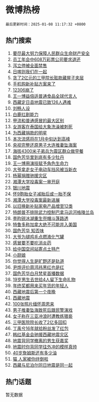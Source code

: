 # 微博热榜

`最后更新时间：2025-01-08 11:17:32 +0800`

## 热门搜索

1. [要尽最大努力保障人民群众生命财产安全](https://m.weibo.cn/search?containerid=100103type%3D1%26t%3D10%26q%3D%23%E8%A6%81%E5%B0%BD%E6%9C%80%E5%A4%A7%E5%8A%AA%E5%8A%9B%E4%BF%9D%E9%9A%9C%E4%BA%BA%E6%B0%91%E7%BE%A4%E4%BC%97%E7%94%9F%E5%91%BD%E8%B4%A2%E4%BA%A7%E5%AE%89%E5%85%A8%23&stream_entry_id=51&isnewpage=1&extparam=seat%3D1%26cate%3D10103%26c_type%3D51%26filter_type%3Drealtimehot%26stream_entry_id%3D51%26q%3D%2523%25E8%25A6%2581%25E5%25B0%25BD%25E6%259C%2580%25E5%25A4%25A7%25E5%258A%25AA%25E5%258A%259B%25E4%25BF%259D%25E9%259A%259C%25E4%25BA%25BA%25E6%25B0%2591%25E7%25BE%25A4%25E4%25BC%2597%25E7%2594%259F%25E5%2591%25BD%25E8%25B4%25A2%25E4%25BA%25A7%25E5%25AE%2589%25E5%2585%25A8%2523%26dgr%3D0%26pos%3D0%26display_time%3D1736306251%26pre_seqid%3D173630625115901070736)
1. [员工年会中608万彩票公司要求退还](https://m.weibo.cn/search?containerid=100103type%3D1%26t%3D10%26q%3D%23%E5%91%98%E5%B7%A5%E5%B9%B4%E4%BC%9A%E4%B8%AD608%E4%B8%87%E5%BD%A9%E7%A5%A8%E5%85%AC%E5%8F%B8%E8%A6%81%E6%B1%82%E9%80%80%E8%BF%98%23&stream_entry_id=31&isnewpage=1&extparam=seat%3D1%26flag%3D1%26filter_type%3Drealtimehot%26c_type%3D31%26dgr%3D0%26band_rank%3D1%26lcate%3D5001%26q%3D%2523%25E5%2591%2598%25E5%25B7%25A5%25E5%25B9%25B4%25E4%25BC%259A%25E4%25B8%25AD608%25E4%25B8%2587%25E5%25BD%25A9%25E7%25A5%25A8%25E5%2585%25AC%25E5%258F%25B8%25E8%25A6%2581%25E6%25B1%2582%25E9%2580%2580%25E8%25BF%2598%2523%26stream_entry_id%3D31%26realpos%3D1%26cate%3D5001%26pos%3D0%26display_time%3D1736306251%26pre_seqid%3D173630625115901070736)
1. [泻立停被全面禁售](https://m.weibo.cn/search?containerid=100103type%3D1%26t%3D10%26q%3D%23%E6%B3%BB%E7%AB%8B%E5%81%9C%E8%A2%AB%E5%85%A8%E9%9D%A2%E7%A6%81%E5%94%AE%23&stream_entry_id=31&isnewpage=1&extparam=seat%3D1%26flag%3D1%26filter_type%3Drealtimehot%26c_type%3D31%26dgr%3D0%26band_rank%3D2%26lcate%3D5001%26q%3D%2523%25E6%25B3%25BB%25E7%25AB%258B%25E5%2581%259C%25E8%25A2%25AB%25E5%2585%25A8%25E9%259D%25A2%25E7%25A6%2581%25E5%2594%25AE%2523%26stream_entry_id%3D31%26realpos%3D2%26cate%3D5001%26pos%3D1%26display_time%3D1736306251%26pre_seqid%3D173630625115901070736)
1. [日喀则我们在一起](https://m.weibo.cn/search?containerid=100103type%3D1%26t%3D10%26q%3D%23%E6%97%A5%E5%96%80%E5%88%99%E6%88%91%E4%BB%AC%E5%9C%A8%E4%B8%80%E8%B5%B7%23&stream_entry_id=31&isnewpage=1&extparam=seat%3D1%26flag%3D1%26filter_type%3Drealtimehot%26c_type%3D31%26dgr%3D0%26band_rank%3D3%26lcate%3D5001%26q%3D%2523%25E6%2597%25A5%25E5%2596%2580%25E5%2588%2599%25E6%2588%2591%25E4%25BB%25AC%25E5%259C%25A8%25E4%25B8%2580%25E8%25B5%25B7%2523%26stream_entry_id%3D31%26realpos%3D3%26cate%3D5001%26pos%3D2%26display_time%3D1736306251%26pre_seqid%3D173630625115901070736)
1. [贪了2亿元的三甲院长赃款藏屋子夹层](https://m.weibo.cn/search?containerid=100103type%3D1%26t%3D10%26q%3D%23%E8%B4%AA%E4%BA%862%E4%BA%BF%E5%85%83%E7%9A%84%E4%B8%89%E7%94%B2%E9%99%A2%E9%95%BF%E8%B5%83%E6%AC%BE%E8%97%8F%E5%B1%8B%E5%AD%90%E5%A4%B9%E5%B1%82%23&stream_entry_id=31&isnewpage=1&extparam=seat%3D1%26flag%3D1%26filter_type%3Drealtimehot%26c_type%3D31%26dgr%3D0%26band_rank%3D4%26lcate%3D5001%26q%3D%2523%25E8%25B4%25AA%25E4%25BA%25862%25E4%25BA%25BF%25E5%2585%2583%25E7%259A%2584%25E4%25B8%2589%25E7%2594%25B2%25E9%2599%25A2%25E9%2595%25BF%25E8%25B5%2583%25E6%25AC%25BE%25E8%2597%258F%25E5%25B1%258B%25E5%25AD%2590%25E5%25A4%25B9%25E5%25B1%2582%2523%26stream_entry_id%3D31%26realpos%3D4%26cate%3D5001%26pos%3D3%26display_time%3D1736306251%26pre_seqid%3D173630625115901070736)
1. [手机购新补贴方案来了](https://m.weibo.cn/search?containerid=100103type%3D1%26t%3D10%26q%3D%23%E6%89%8B%E6%9C%BA%E8%B4%AD%E6%96%B0%E8%A1%A5%E8%B4%B4%E6%96%B9%E6%A1%88%E6%9D%A5%E4%BA%86%23&stream_entry_id=31&isnewpage=1&extparam=seat%3D1%26flag%3D1%26filter_type%3Drealtimehot%26c_type%3D31%26dgr%3D0%26band_rank%3D5%26lcate%3D5001%26q%3D%2523%25E6%2589%258B%25E6%259C%25BA%25E8%25B4%25AD%25E6%2596%25B0%25E8%25A1%25A5%25E8%25B4%25B4%25E6%2596%25B9%25E6%25A1%2588%25E6%259D%25A5%25E4%25BA%2586%2523%26stream_entry_id%3D31%26realpos%3D5%26cate%3D5001%26pos%3D4%26display_time%3D1736306251%26pre_seqid%3D173630625115901070736)
1. [12306崩了](https://m.weibo.cn/search?containerid=100103type%3D1%26t%3D10%26q%3D12306%E5%B4%A9%E4%BA%86&stream_entry_id=31&isnewpage=1&extparam=seat%3D1%26flag%3D1%26filter_type%3Drealtimehot%26c_type%3D31%26dgr%3D0%26band_rank%3D6%26lcate%3D5001%26q%3D12306%25E5%25B4%25A9%25E4%25BA%2586%26stream_entry_id%3D31%26realpos%3D6%26cate%3D5001%26pos%3D5%26display_time%3D1736306251%26pre_seqid%3D173630625115901070736)
1. [王一博益倍适普通食品全球代言人](https://m.weibo.cn/search?containerid=100103type%3D1%26t%3D10%26q%3D%23%E7%8E%8B%E4%B8%80%E5%8D%9A%E7%9B%8A%E5%80%8D%E9%80%82%E6%99%AE%E9%80%9A%E9%A3%9F%E5%93%81%E5%85%A8%E7%90%83%E4%BB%A3%E8%A8%80%E4%BA%BA%23&stream_entry_id=31&isnewpage=1&extparam=seat%3D1%26lcate%3D5001%26filter_type%3Drealtimehot%26c_type%3D31%26dgr%3D0%26band_rank%3D7%26topic_ad%3D1%26adid%3D271772%26q%3D%2523%25E7%258E%258B%25E4%25B8%2580%25E5%258D%259A%25E7%259B%258A%25E5%2580%258D%25E9%2580%2582%25E6%2599%25AE%25E9%2580%259A%25E9%25A3%259F%25E5%2593%2581%25E5%2585%25A8%25E7%2590%2583%25E4%25BB%25A3%25E8%25A8%2580%25E4%25BA%25BA%2523%26is_ad_pos%3D1%26stream_entry_id%3D31%26cate%3D5001%26pos%3D6%26display_time%3D1736306251%26pre_seqid%3D173630625115901070736)
1. [西藏定日县地震已致126人遇难](https://m.weibo.cn/search?containerid=100103type%3D1%26t%3D10%26q%3D%23%E8%A5%BF%E8%97%8F%E5%AE%9A%E6%97%A5%E5%8E%BF%E5%9C%B0%E9%9C%87%E5%B7%B2%E8%87%B4126%E4%BA%BA%E9%81%87%E9%9A%BE%23&stream_entry_id=31&isnewpage=1&extparam=seat%3D1%26flag%3D16%26filter_type%3Drealtimehot%26c_type%3D31%26dgr%3D0%26band_rank%3D7%26lcate%3D5001%26q%3D%2523%25E8%25A5%25BF%25E8%2597%258F%25E5%25AE%259A%25E6%2597%25A5%25E5%258E%25BF%25E5%259C%25B0%25E9%259C%2587%25E5%25B7%25B2%25E8%2587%25B4126%25E4%25BA%25BA%25E9%2581%2587%25E9%259A%25BE%2523%26stream_entry_id%3D31%26realpos%3D7%26cate%3D5001%26pos%3D7%26display_time%3D1736306251%26pre_seqid%3D173630625115901070736)
1. [刘畅人设](https://m.weibo.cn/search?containerid=100103type%3D1%26t%3D10%26q%3D%23%E5%88%98%E7%95%85%E4%BA%BA%E8%AE%BE%23&stream_entry_id=31&isnewpage=1&extparam=seat%3D1%26flag%3D1%26filter_type%3Drealtimehot%26c_type%3D31%26dgr%3D0%26band_rank%3D8%26lcate%3D5001%26q%3D%2523%25E5%2588%2598%25E7%2595%2585%25E4%25BA%25BA%25E8%25AE%25BE%2523%26stream_entry_id%3D31%26realpos%3D8%26cate%3D5001%26pos%3D8%26display_time%3D1736306251%26pre_seqid%3D173630625115901070736)
1. [白鹿扛剧能力](https://m.weibo.cn/search?containerid=100103type%3D1%26t%3D10%26q%3D%23%E7%99%BD%E9%B9%BF%E6%89%9B%E5%89%A7%E8%83%BD%E5%8A%9B%23&stream_entry_id=31&isnewpage=1&extparam=seat%3D1%26flag%3D0%26filter_type%3Drealtimehot%26c_type%3D31%26dgr%3D0%26band_rank%3D9%26lcate%3D5001%26q%3D%2523%25E7%2599%25BD%25E9%25B9%25BF%25E6%2589%259B%25E5%2589%25A7%25E8%2583%25BD%25E5%258A%259B%2523%26stream_entry_id%3D31%26realpos%3D9%26cate%3D5001%26pos%3D9%26display_time%3D1736306251%26pre_seqid%3D173630625115901070736)
1. [甲流和普通感冒的最大区别](https://m.weibo.cn/search?containerid=100103type%3D1%26t%3D10%26q%3D%23%E7%94%B2%E6%B5%81%E5%92%8C%E6%99%AE%E9%80%9A%E6%84%9F%E5%86%92%E7%9A%84%E6%9C%80%E5%A4%A7%E5%8C%BA%E5%88%AB%23&stream_entry_id=31&isnewpage=1&extparam=seat%3D1%26flag%3D1%26filter_type%3Drealtimehot%26c_type%3D31%26dgr%3D0%26band_rank%3D10%26lcate%3D5001%26q%3D%2523%25E7%2594%25B2%25E6%25B5%2581%25E5%2592%258C%25E6%2599%25AE%25E9%2580%259A%25E6%2584%259F%25E5%2586%2592%25E7%259A%2584%25E6%259C%2580%25E5%25A4%25A7%25E5%258C%25BA%25E5%2588%25AB%2523%26stream_entry_id%3D31%26realpos%3D10%26cate%3D5001%26pos%3D10%26display_time%3D1736306251%26pre_seqid%3D173630625115901070736)
1. [女游客在泰国给大象洗澡被刺死](https://m.weibo.cn/search?containerid=100103type%3D1%26t%3D10%26q%3D%23%E5%A5%B3%E6%B8%B8%E5%AE%A2%E5%9C%A8%E6%B3%B0%E5%9B%BD%E7%BB%99%E5%A4%A7%E8%B1%A1%E6%B4%97%E6%BE%A1%E8%A2%AB%E5%88%BA%E6%AD%BB%23&stream_entry_id=31&isnewpage=1&extparam=seat%3D1%26flag%3D2%26filter_type%3Drealtimehot%26c_type%3D31%26dgr%3D0%26band_rank%3D11%26lcate%3D5001%26q%3D%2523%25E5%25A5%25B3%25E6%25B8%25B8%25E5%25AE%25A2%25E5%259C%25A8%25E6%25B3%25B0%25E5%259B%25BD%25E7%25BB%2599%25E5%25A4%25A7%25E8%25B1%25A1%25E6%25B4%2597%25E6%25BE%25A1%25E8%25A2%25AB%25E5%2588%25BA%25E6%25AD%25BB%2523%26stream_entry_id%3D31%26realpos%3D11%26cate%3D5001%26pos%3D11%26display_time%3D1736306251%26pre_seqid%3D173630625115901070736)
1. [为西藏捐款的明星](https://m.weibo.cn/search?containerid=100103type%3D1%26t%3D10%26q%3D%23%E4%B8%BA%E8%A5%BF%E8%97%8F%E6%8D%90%E6%AC%BE%E7%9A%84%E6%98%8E%E6%98%9F%23&stream_entry_id=31&isnewpage=1&extparam=seat%3D1%26flag%3D1%26filter_type%3Drealtimehot%26c_type%3D31%26dgr%3D0%26band_rank%3D12%26lcate%3D5001%26q%3D%2523%25E4%25B8%25BA%25E8%25A5%25BF%25E8%2597%258F%25E6%258D%2590%25E6%25AC%25BE%25E7%259A%2584%25E6%2598%258E%25E6%2598%259F%2523%26stream_entry_id%3D31%26realpos%3D12%26cate%3D5001%26pos%3D12%26display_time%3D1736306251%26pre_seqid%3D173630625115901070736)
1. [本次流感将在1月中旬达到高峰](https://m.weibo.cn/search?containerid=100103type%3D1%26t%3D10%26q%3D%23%E6%9C%AC%E6%AC%A1%E6%B5%81%E6%84%9F%E5%B0%86%E5%9C%A81%E6%9C%88%E4%B8%AD%E6%97%AC%E8%BE%BE%E5%88%B0%E9%AB%98%E5%B3%B0%23&stream_entry_id=31&isnewpage=1&extparam=seat%3D1%26flag%3D1%26filter_type%3Drealtimehot%26c_type%3D31%26dgr%3D0%26band_rank%3D13%26lcate%3D5001%26q%3D%2523%25E6%259C%25AC%25E6%25AC%25A1%25E6%25B5%2581%25E6%2584%259F%25E5%25B0%2586%25E5%259C%25A81%25E6%259C%2588%25E4%25B8%25AD%25E6%2597%25AC%25E8%25BE%25BE%25E5%2588%25B0%25E9%25AB%2598%25E5%25B3%25B0%2523%26stream_entry_id%3D31%26realpos%3D13%26cate%3D5001%26pos%3D13%26display_time%3D1736306251%26pre_seqid%3D173630625115901070736)
1. [央视完整还原男子大连推妻坠海案](https://m.weibo.cn/search?containerid=100103type%3D1%26t%3D10%26q%3D%23%E5%A4%AE%E8%A7%86%E5%AE%8C%E6%95%B4%E8%BF%98%E5%8E%9F%E7%94%B7%E5%AD%90%E5%A4%A7%E8%BF%9E%E6%8E%A8%E5%A6%BB%E5%9D%A0%E6%B5%B7%E6%A1%88%23&stream_entry_id=31&isnewpage=1&extparam=seat%3D1%26flag%3D2%26filter_type%3Drealtimehot%26c_type%3D31%26dgr%3D0%26band_rank%3D14%26lcate%3D5001%26q%3D%2523%25E5%25A4%25AE%25E8%25A7%2586%25E5%25AE%258C%25E6%2595%25B4%25E8%25BF%2598%25E5%258E%259F%25E7%2594%25B7%25E5%25AD%2590%25E5%25A4%25A7%25E8%25BF%259E%25E6%258E%25A8%25E5%25A6%25BB%25E5%259D%25A0%25E6%25B5%25B7%25E6%25A1%2588%2523%26stream_entry_id%3D31%26realpos%3D14%26cate%3D5001%26pos%3D14%26display_time%3D1736306251%26pre_seqid%3D173630625115901070736)
1. [海拔4300米子弟兵为震区群众做早餐](https://m.weibo.cn/search?containerid=100103type%3D1%26t%3D10%26q%3D%23%E6%B5%B7%E6%8B%944300%E7%B1%B3%E5%AD%90%E5%BC%9F%E5%85%B5%E4%B8%BA%E9%9C%87%E5%8C%BA%E7%BE%A4%E4%BC%97%E5%81%9A%E6%97%A9%E9%A4%90%23&stream_entry_id=31&isnewpage=1&extparam=seat%3D1%26flag%3D1%26filter_type%3Drealtimehot%26c_type%3D31%26dgr%3D0%26band_rank%3D15%26lcate%3D5001%26q%3D%2523%25E6%25B5%25B7%25E6%258B%25944300%25E7%25B1%25B3%25E5%25AD%2590%25E5%25BC%259F%25E5%2585%25B5%25E4%25B8%25BA%25E9%259C%2587%25E5%258C%25BA%25E7%25BE%25A4%25E4%25BC%2597%25E5%2581%259A%25E6%2597%25A9%25E9%25A4%2590%2523%26stream_entry_id%3D31%26realpos%3D15%26cate%3D5001%26pos%3D15%26display_time%3D1736306251%26pre_seqid%3D173630625115901070736)
1. [国色芳华里到底有多少牡丹](https://m.weibo.cn/search?containerid=100103type%3D1%26t%3D10%26q%3D%23%E5%9B%BD%E8%89%B2%E8%8A%B3%E5%8D%8E%E9%87%8C%E5%88%B0%E5%BA%95%E6%9C%89%E5%A4%9A%E5%B0%91%E7%89%A1%E4%B8%B9%23&stream_entry_id=31&isnewpage=1&extparam=seat%3D1%26flag%3D0%26filter_type%3Drealtimehot%26c_type%3D31%26dgr%3D0%26band_rank%3D16%26lcate%3D5001%26q%3D%2523%25E5%259B%25BD%25E8%2589%25B2%25E8%258A%25B3%25E5%258D%258E%25E9%2587%258C%25E5%2588%25B0%25E5%25BA%2595%25E6%259C%2589%25E5%25A4%259A%25E5%25B0%2591%25E7%2589%25A1%25E4%25B8%25B9%2523%26stream_entry_id%3D31%26realpos%3D16%26cate%3D5001%26pos%3D16%26display_time%3D1736306251%26pre_seqid%3D173630625115901070736)
1. [王一博用演技赋予角色生命力](https://m.weibo.cn/search?containerid=100103type%3D1%26t%3D10%26q%3D%23%E7%8E%8B%E4%B8%80%E5%8D%9A%E7%94%A8%E6%BC%94%E6%8A%80%E8%B5%8B%E4%BA%88%E8%A7%92%E8%89%B2%E7%94%9F%E5%91%BD%E5%8A%9B%23&stream_entry_id=31&isnewpage=1&extparam=seat%3D1%26flag%3D1%26filter_type%3Drealtimehot%26c_type%3D31%26dgr%3D0%26band_rank%3D17%26lcate%3D5001%26q%3D%2523%25E7%258E%258B%25E4%25B8%2580%25E5%258D%259A%25E7%2594%25A8%25E6%25BC%2594%25E6%258A%2580%25E8%25B5%258B%25E4%25BA%2588%25E8%25A7%2592%25E8%2589%25B2%25E7%2594%259F%25E5%2591%25BD%25E5%258A%259B%2523%26stream_entry_id%3D31%26realpos%3D17%26cate%3D5001%26pos%3D17%26display_time%3D1736306251%26pre_seqid%3D173630625115901070736)
1. [大爷拿走女子电动车挡风被当新衣](https://m.weibo.cn/search?containerid=100103type%3D1%26t%3D10%26q%3D%23%E5%A4%A7%E7%88%B7%E6%8B%BF%E8%B5%B0%E5%A5%B3%E5%AD%90%E7%94%B5%E5%8A%A8%E8%BD%A6%E6%8C%A1%E9%A3%8E%E8%A2%AB%E5%BD%93%E6%96%B0%E8%A1%A3%23&stream_entry_id=31&isnewpage=1&extparam=seat%3D1%26flag%3D1%26filter_type%3Drealtimehot%26c_type%3D31%26dgr%3D0%26band_rank%3D18%26lcate%3D5001%26q%3D%2523%25E5%25A4%25A7%25E7%2588%25B7%25E6%258B%25BF%25E8%25B5%25B0%25E5%25A5%25B3%25E5%25AD%2590%25E7%2594%25B5%25E5%258A%25A8%25E8%25BD%25A6%25E6%258C%25A1%25E9%25A3%258E%25E8%25A2%25AB%25E5%25BD%2593%25E6%2596%25B0%25E8%25A1%25A3%2523%26stream_entry_id%3D31%26realpos%3D18%26cate%3D5001%26pos%3D18%26display_time%3D1736306251%26pre_seqid%3D173630625115901070736)
1. [杨幂捐赠驰援灾区](https://m.weibo.cn/search?containerid=100103type%3D1%26t%3D10%26q%3D%23%E6%9D%A8%E5%B9%82%E6%8D%90%E8%B5%A0%E9%A9%B0%E6%8F%B4%E7%81%BE%E5%8C%BA%23&stream_entry_id=31&isnewpage=1&extparam=seat%3D1%26flag%3D1%26filter_type%3Drealtimehot%26c_type%3D31%26dgr%3D0%26band_rank%3D19%26lcate%3D5001%26q%3D%2523%25E6%259D%25A8%25E5%25B9%2582%25E6%258D%2590%25E8%25B5%25A0%25E9%25A9%25B0%25E6%258F%25B4%25E7%2581%25BE%25E5%258C%25BA%2523%26stream_entry_id%3D31%26realpos%3D19%26cate%3D5001%26pos%3D19%26display_time%3D1736306251%26pre_seqid%3D173630625115901070736)
1. [湘潭大学投毒案一审开庭](https://m.weibo.cn/search?containerid=100103type%3D1%26t%3D10%26q%3D%23%E6%B9%98%E6%BD%AD%E5%A4%A7%E5%AD%A6%E6%8A%95%E6%AF%92%E6%A1%88%E4%B8%80%E5%AE%A1%E5%BC%80%E5%BA%AD%23&stream_entry_id=31&isnewpage=1&extparam=seat%3D1%26flag%3D1%26filter_type%3Drealtimehot%26c_type%3D31%26dgr%3D0%26band_rank%3D20%26lcate%3D5001%26q%3D%2523%25E6%25B9%2598%25E6%25BD%25AD%25E5%25A4%25A7%25E5%25AD%25A6%25E6%258A%2595%25E6%25AF%2592%25E6%25A1%2588%25E4%25B8%2580%25E5%25AE%25A1%25E5%25BC%2580%25E5%25BA%25AD%2523%26stream_entry_id%3D31%26realpos%3D20%26cate%3D5001%26pos%3D20%26display_time%3D1736306251%26pre_seqid%3D173630625115901070736)
1. [银川地震](https://m.weibo.cn/search?containerid=100103type%3D1%26t%3D10%26q%3D%E9%93%B6%E5%B7%9D%E5%9C%B0%E9%9C%87&stream_entry_id=31&isnewpage=1&extparam=seat%3D1%26flag%3D1%26filter_type%3Drealtimehot%26c_type%3D31%26dgr%3D0%26band_rank%3D21%26lcate%3D5001%26q%3D%25E9%2593%25B6%25E5%25B7%259D%25E5%259C%25B0%25E9%259C%2587%26stream_entry_id%3D31%26realpos%3D21%26cate%3D5001%26pos%3D21%26display_time%3D1736306251%26pre_seqid%3D173630625115901070736)
1. [怀9胞胎女子减胎后或一胎不保](https://m.weibo.cn/search?containerid=100103type%3D1%26t%3D10%26q%3D%23%E6%80%809%E8%83%9E%E8%83%8E%E5%A5%B3%E5%AD%90%E5%87%8F%E8%83%8E%E5%90%8E%E6%88%96%E4%B8%80%E8%83%8E%E4%B8%8D%E4%BF%9D%23&stream_entry_id=31&isnewpage=1&extparam=seat%3D1%26flag%3D0%26filter_type%3Drealtimehot%26c_type%3D31%26dgr%3D0%26band_rank%3D22%26lcate%3D5001%26q%3D%2523%25E6%2580%25809%25E8%2583%259E%25E8%2583%258E%25E5%25A5%25B3%25E5%25AD%2590%25E5%2587%258F%25E8%2583%258E%25E5%2590%258E%25E6%2588%2596%25E4%25B8%2580%25E8%2583%258E%25E4%25B8%258D%25E4%25BF%259D%2523%26stream_entry_id%3D31%26realpos%3D22%26cate%3D5001%26pos%3D22%26display_time%3D1736306251%26pre_seqid%3D173630625115901070736)
1. [湘潭大学投毒案最新进展](https://m.weibo.cn/search?containerid=100103type%3D1%26t%3D10%26q%3D%23%E6%B9%98%E6%BD%AD%E5%A4%A7%E5%AD%A6%E6%8A%95%E6%AF%92%E6%A1%88%E6%9C%80%E6%96%B0%E8%BF%9B%E5%B1%95%23&stream_entry_id=31&isnewpage=1&extparam=seat%3D1%26flag%3D1%26filter_type%3Drealtimehot%26c_type%3D31%26dgr%3D0%26band_rank%3D23%26lcate%3D5001%26q%3D%2523%25E6%25B9%2598%25E6%25BD%25AD%25E5%25A4%25A7%25E5%25AD%25A6%25E6%258A%2595%25E6%25AF%2592%25E6%25A1%2588%25E6%259C%2580%25E6%2596%25B0%25E8%25BF%259B%25E5%25B1%2595%2523%26stream_entry_id%3D31%26realpos%3D23%26cate%3D5001%26pos%3D23%26display_time%3D1736306251%26pre_seqid%3D173630625115901070736)
1. [以旧换新补贴家电产品增至12类](https://m.weibo.cn/search?containerid=100103type%3D1%26t%3D10%26q%3D%23%E4%BB%A5%E6%97%A7%E6%8D%A2%E6%96%B0%E8%A1%A5%E8%B4%B4%E5%AE%B6%E7%94%B5%E4%BA%A7%E5%93%81%E5%A2%9E%E8%87%B312%E7%B1%BB%23&stream_entry_id=31&isnewpage=1&extparam=seat%3D1%26flag%3D1%26filter_type%3Drealtimehot%26c_type%3D31%26dgr%3D0%26band_rank%3D24%26lcate%3D5001%26q%3D%2523%25E4%25BB%25A5%25E6%2597%25A7%25E6%258D%25A2%25E6%2596%25B0%25E8%25A1%25A5%25E8%25B4%25B4%25E5%25AE%25B6%25E7%2594%25B5%25E4%25BA%25A7%25E5%2593%2581%25E5%25A2%259E%25E8%2587%25B312%25E7%25B1%25BB%2523%26stream_entry_id%3D31%26realpos%3D24%26cate%3D5001%26pos%3D24%26display_time%3D1736306251%26pre_seqid%3D173630625115901070736)
1. [特朗普不排除武力控制巴拿马运河格陵兰岛](https://m.weibo.cn/search?containerid=100103type%3D1%26t%3D10%26q%3D%23%E7%89%B9%E6%9C%97%E6%99%AE%E4%B8%8D%E6%8E%92%E9%99%A4%E6%AD%A6%E5%8A%9B%E6%8E%A7%E5%88%B6%E5%B7%B4%E6%8B%BF%E9%A9%AC%E8%BF%90%E6%B2%B3%E6%A0%BC%E9%99%B5%E5%85%B0%E5%B2%9B%23&stream_entry_id=31&isnewpage=1&extparam=seat%3D1%26flag%3D1%26filter_type%3Drealtimehot%26c_type%3D31%26dgr%3D0%26band_rank%3D25%26lcate%3D5001%26q%3D%2523%25E7%2589%25B9%25E6%259C%2597%25E6%2599%25AE%25E4%25B8%258D%25E6%258E%2592%25E9%2599%25A4%25E6%25AD%25A6%25E5%258A%259B%25E6%258E%25A7%25E5%2588%25B6%25E5%25B7%25B4%25E6%258B%25BF%25E9%25A9%25AC%25E8%25BF%2590%25E6%25B2%25B3%25E6%25A0%25BC%25E9%2599%25B5%25E5%2585%25B0%25E5%25B2%259B%2523%26stream_entry_id%3D31%26realpos%3D25%26cate%3D5001%26pos%3D25%26display_time%3D1736306251%26pre_seqid%3D173630625115901070736)
1. [李昀锐冰湖重生兜帽斗篷路透](https://m.weibo.cn/search?containerid=100103type%3D1%26t%3D10%26q%3D%23%E6%9D%8E%E6%98%80%E9%94%90%E5%86%B0%E6%B9%96%E9%87%8D%E7%94%9F%E5%85%9C%E5%B8%BD%E6%96%97%E7%AF%B7%E8%B7%AF%E9%80%8F%23&stream_entry_id=31&isnewpage=1&extparam=seat%3D1%26flag%3D1%26filter_type%3Drealtimehot%26c_type%3D31%26dgr%3D0%26band_rank%3D26%26lcate%3D5001%26q%3D%2523%25E6%259D%258E%25E6%2598%2580%25E9%2594%2590%25E5%2586%25B0%25E6%25B9%2596%25E9%2587%258D%25E7%2594%259F%25E5%2585%259C%25E5%25B8%25BD%25E6%2596%2597%25E7%25AF%25B7%25E8%25B7%25AF%25E9%2580%258F%2523%26stream_entry_id%3D31%26realpos%3D26%26cate%3D5001%26pos%3D26%26display_time%3D1736306251%26pre_seqid%3D173630625115901070736)
1. [特鲁多称加拿大绝不可能并入美国](https://m.weibo.cn/search?containerid=100103type%3D1%26t%3D10%26q%3D%23%E7%89%B9%E9%B2%81%E5%A4%9A%E7%A7%B0%E5%8A%A0%E6%8B%BF%E5%A4%A7%E7%BB%9D%E4%B8%8D%E5%8F%AF%E8%83%BD%E5%B9%B6%E5%85%A5%E7%BE%8E%E5%9B%BD%23&stream_entry_id=31&isnewpage=1&extparam=seat%3D1%26flag%3D1%26filter_type%3Drealtimehot%26c_type%3D31%26dgr%3D0%26band_rank%3D27%26lcate%3D5001%26q%3D%2523%25E7%2589%25B9%25E9%25B2%2581%25E5%25A4%259A%25E7%25A7%25B0%25E5%258A%25A0%25E6%258B%25BF%25E5%25A4%25A7%25E7%25BB%259D%25E4%25B8%258D%25E5%258F%25AF%25E8%2583%25BD%25E5%25B9%25B6%25E5%2585%25A5%25E7%25BE%258E%25E5%259B%25BD%2523%26stream_entry_id%3D31%26realpos%3D27%26cate%3D5001%26pos%3D27%26display_time%3D1736306251%26pre_seqid%3D173630625115901070736)
1. [国色芳华 知否味](https://m.weibo.cn/search?containerid=100103type%3D1%26t%3D10%26q%3D%E5%9B%BD%E8%89%B2%E8%8A%B3%E5%8D%8E+%E7%9F%A5%E5%90%A6%E5%91%B3&stream_entry_id=31&isnewpage=1&extparam=seat%3D1%26flag%3D0%26filter_type%3Drealtimehot%26c_type%3D31%26dgr%3D0%26band_rank%3D28%26lcate%3D5001%26q%3D%25E5%259B%25BD%25E8%2589%25B2%25E8%258A%25B3%25E5%258D%258E%2520%25E7%259F%25A5%25E5%2590%25A6%25E5%2591%25B3%26stream_entry_id%3D31%26realpos%3D28%26cate%3D5001%26pos%3D28%26display_time%3D1736306251%26pre_seqid%3D173630625115901070736)
1. [大爷为褪鸡毛点燃液化气罐](https://m.weibo.cn/search?containerid=100103type%3D1%26t%3D10%26q%3D%23%E5%A4%A7%E7%88%B7%E4%B8%BA%E8%A4%AA%E9%B8%A1%E6%AF%9B%E7%82%B9%E7%87%83%E6%B6%B2%E5%8C%96%E6%B0%94%E7%BD%90%23&stream_entry_id=31&isnewpage=1&extparam=seat%3D1%26flag%3D1%26filter_type%3Drealtimehot%26c_type%3D31%26dgr%3D0%26band_rank%3D29%26lcate%3D5001%26q%3D%2523%25E5%25A4%25A7%25E7%2588%25B7%25E4%25B8%25BA%25E8%25A4%25AA%25E9%25B8%25A1%25E6%25AF%259B%25E7%2582%25B9%25E7%2587%2583%25E6%25B6%25B2%25E5%258C%2596%25E6%25B0%2594%25E7%25BD%2590%2523%26stream_entry_id%3D31%26realpos%3D29%26cate%3D5001%26pos%3D29%26display_time%3D1736306251%26pre_seqid%3D173630625115901070736)
1. [感冒要不要吃消炎药](https://m.weibo.cn/search?containerid=100103type%3D1%26t%3D10%26q%3D%23%E6%84%9F%E5%86%92%E8%A6%81%E4%B8%8D%E8%A6%81%E5%90%83%E6%B6%88%E7%82%8E%E8%8D%AF%23&stream_entry_id=31&isnewpage=1&extparam=seat%3D1%26flag%3D1%26filter_type%3Drealtimehot%26c_type%3D31%26dgr%3D0%26band_rank%3D30%26lcate%3D5001%26q%3D%2523%25E6%2584%259F%25E5%2586%2592%25E8%25A6%2581%25E4%25B8%258D%25E8%25A6%2581%25E5%2590%2583%25E6%25B6%2588%25E7%2582%258E%25E8%258D%25AF%2523%26stream_entry_id%3D31%26realpos%3D30%26cate%3D5001%26pos%3D30%26display_time%3D1736306251%26pre_seqid%3D173630625115901070736)
1. [给中国空间站寄点土特产](https://m.weibo.cn/search?containerid=100103type%3D1%26t%3D10%26q%3D%23%E7%BB%99%E4%B8%AD%E5%9B%BD%E7%A9%BA%E9%97%B4%E7%AB%99%E5%AF%84%E7%82%B9%E5%9C%9F%E7%89%B9%E4%BA%A7%23&stream_entry_id=31&isnewpage=1&extparam=seat%3D1%26flag%3D1%26filter_type%3Drealtimehot%26c_type%3D31%26dgr%3D0%26band_rank%3D31%26lcate%3D5001%26q%3D%2523%25E7%25BB%2599%25E4%25B8%25AD%25E5%259B%25BD%25E7%25A9%25BA%25E9%2597%25B4%25E7%25AB%2599%25E5%25AF%2584%25E7%2582%25B9%25E5%259C%259F%25E7%2589%25B9%25E4%25BA%25A7%2523%26stream_entry_id%3D31%26realpos%3D31%26cate%3D5001%26pos%3D31%26display_time%3D1736306251%26pre_seqid%3D173630625115901070736)
1. [小厨娘](https://m.weibo.cn/search?containerid=100103type%3D1%26t%3D10%26q%3D%E5%B0%8F%E5%8E%A8%E5%A8%98&stream_entry_id=31&isnewpage=1&extparam=seat%3D1%26flag%3D1%26filter_type%3Drealtimehot%26c_type%3D31%26dgr%3D0%26band_rank%3D32%26lcate%3D5001%26q%3D%25E5%25B0%258F%25E5%258E%25A8%25E5%25A8%2598%26stream_entry_id%3D31%26realpos%3D32%26cate%3D5001%26pos%3D32%26display_time%3D1736306251%26pre_seqid%3D173630625115901070736)
1. [你觉得人生是旷野还是轨道](https://m.weibo.cn/search?containerid=100103type%3D1%26t%3D10%26q%3D%E4%BD%A0%E8%A7%89%E5%BE%97%E4%BA%BA%E7%94%9F%E6%98%AF%E6%97%B7%E9%87%8E%E8%BF%98%E6%98%AF%E8%BD%A8%E9%81%93&stream_entry_id=31&isnewpage=1&extparam=seat%3D1%26flag%3D1%26filter_type%3Drealtimehot%26c_type%3D31%26dgr%3D0%26band_rank%3D33%26lcate%3D5001%26q%3D%25E4%25BD%25A0%25E8%25A7%2589%25E5%25BE%2597%25E4%25BA%25BA%25E7%2594%259F%25E6%2598%25AF%25E6%2597%25B7%25E9%2587%258E%25E8%25BF%2598%25E6%2598%25AF%25E8%25BD%25A8%25E9%2581%2593%26stream_entry_id%3D31%26realpos%3D33%26cate%3D5001%26pos%3D33%26display_time%3D1736306251%26pre_seqid%3D173630625115901070736)
1. [尹烨评价周鸿祎黑红也是红](https://m.weibo.cn/search?containerid=100103type%3D1%26t%3D10%26q%3D%23%E5%B0%B9%E7%83%A8%E8%AF%84%E4%BB%B7%E5%91%A8%E9%B8%BF%E7%A5%8E%E9%BB%91%E7%BA%A2%E4%B9%9F%E6%98%AF%E7%BA%A2%23&stream_entry_id=31&isnewpage=1&extparam=seat%3D1%26flag%3D1%26filter_type%3Drealtimehot%26c_type%3D31%26dgr%3D0%26band_rank%3D34%26lcate%3D5001%26q%3D%2523%25E5%25B0%25B9%25E7%2583%25A8%25E8%25AF%2584%25E4%25BB%25B7%25E5%2591%25A8%25E9%25B8%25BF%25E7%25A5%258E%25E9%25BB%2591%25E7%25BA%25A2%25E4%25B9%259F%25E6%2598%25AF%25E7%25BA%25A2%2523%26stream_entry_id%3D31%26realpos%3D34%26cate%3D5001%26pos%3D34%26display_time%3D1736306251%26pre_seqid%3D173630625115901070736)
1. [国色芳华白月梵星首播数据](https://m.weibo.cn/search?containerid=100103type%3D1%26t%3D10%26q%3D%23%E5%9B%BD%E8%89%B2%E8%8A%B3%E5%8D%8E%E7%99%BD%E6%9C%88%E6%A2%B5%E6%98%9F%E9%A6%96%E6%92%AD%E6%95%B0%E6%8D%AE%23&stream_entry_id=31&isnewpage=1&extparam=seat%3D1%26flag%3D1%26filter_type%3Drealtimehot%26c_type%3D31%26dgr%3D0%26band_rank%3D35%26lcate%3D5001%26q%3D%2523%25E5%259B%25BD%25E8%2589%25B2%25E8%258A%25B3%25E5%258D%258E%25E7%2599%25BD%25E6%259C%2588%25E6%25A2%25B5%25E6%2598%259F%25E9%25A6%2596%25E6%2592%25AD%25E6%2595%25B0%25E6%258D%25AE%2523%26stream_entry_id%3D31%26realpos%3D35%26cate%3D5001%26pos%3D35%26display_time%3D1736306251%26pre_seqid%3D173630625115901070736)
1. [19岁男生去世给4人留下生命礼物](https://m.weibo.cn/search?containerid=100103type%3D1%26t%3D10%26q%3D%2319%E5%B2%81%E7%94%B7%E7%94%9F%E5%8E%BB%E4%B8%96%E7%BB%994%E4%BA%BA%E7%95%99%E4%B8%8B%E7%94%9F%E5%91%BD%E7%A4%BC%E7%89%A9%23&stream_entry_id=31&isnewpage=1&extparam=seat%3D1%26flag%3D32768%26filter_type%3Drealtimehot%26c_type%3D31%26dgr%3D0%26band_rank%3D36%26lcate%3D5001%26q%3D%252319%25E5%25B2%2581%25E7%2594%25B7%25E7%2594%259F%25E5%258E%25BB%25E4%25B8%2596%25E7%25BB%25994%25E4%25BA%25BA%25E7%2595%2599%25E4%25B8%258B%25E7%2594%259F%25E5%2591%25BD%25E7%25A4%25BC%25E7%2589%25A9%2523%26stream_entry_id%3D31%26realpos%3D36%26cate%3D5001%26pos%3D36%26display_time%3D1736306251%26pre_seqid%3D173630625115901070736)
1. [年终奖都用来买年货的年轻人](https://m.weibo.cn/search?containerid=100103type%3D1%26t%3D10%26q%3D%23%E5%B9%B4%E7%BB%88%E5%A5%96%E9%83%BD%E7%94%A8%E6%9D%A5%E4%B9%B0%E5%B9%B4%E8%B4%A7%E7%9A%84%E5%B9%B4%E8%BD%BB%E4%BA%BA%23&stream_entry_id=31&isnewpage=1&extparam=seat%3D1%26flag%3D1%26filter_type%3Drealtimehot%26c_type%3D31%26dgr%3D0%26band_rank%3D37%26lcate%3D5001%26q%3D%2523%25E5%25B9%25B4%25E7%25BB%2588%25E5%25A5%2596%25E9%2583%25BD%25E7%2594%25A8%25E6%259D%25A5%25E4%25B9%25B0%25E5%25B9%25B4%25E8%25B4%25A7%25E7%259A%2584%25E5%25B9%25B4%25E8%25BD%25BB%25E4%25BA%25BA%2523%26stream_entry_id%3D31%26realpos%3D37%26cate%3D5001%26pos%3D37%26display_time%3D1736306251%26pre_seqid%3D173630625115901070736)
1. [西藏地震后第一个夜晚](https://m.weibo.cn/search?containerid=100103type%3D1%26t%3D10%26q%3D%23%E8%A5%BF%E8%97%8F%E5%9C%B0%E9%9C%87%E5%90%8E%E7%AC%AC%E4%B8%80%E4%B8%AA%E5%A4%9C%E6%99%9A%23&stream_entry_id=31&isnewpage=1&extparam=seat%3D1%26flag%3D0%26filter_type%3Drealtimehot%26c_type%3D31%26dgr%3D0%26band_rank%3D38%26lcate%3D5001%26q%3D%2523%25E8%25A5%25BF%25E8%2597%258F%25E5%259C%25B0%25E9%259C%2587%25E5%2590%258E%25E7%25AC%25AC%25E4%25B8%2580%25E4%25B8%25AA%25E5%25A4%259C%25E6%2599%259A%2523%26stream_entry_id%3D31%26realpos%3D38%26cate%3D5001%26pos%3D38%26display_time%3D1736306251%26pre_seqid%3D173630625115901070736)
1. [西藏地震](https://m.weibo.cn/search?containerid=100103type%3D1%26t%3D10%26q%3D%E8%A5%BF%E8%97%8F%E5%9C%B0%E9%9C%87&stream_entry_id=31&isnewpage=1&extparam=seat%3D1%26flag%3D0%26filter_type%3Drealtimehot%26c_type%3D31%26dgr%3D0%26band_rank%3D39%26lcate%3D5001%26q%3D%25E8%25A5%25BF%25E8%2597%258F%25E5%259C%25B0%25E9%259C%2587%26stream_entry_id%3D31%26realpos%3D39%26cate%3D5001%26pos%3D39%26display_time%3D1736306251%26pre_seqid%3D173630625115901070736)
1. [100张照片缅怀周恩来](https://m.weibo.cn/search?containerid=100103type%3D1%26t%3D10%26q%3D%23100%E5%BC%A0%E7%85%A7%E7%89%87%E7%BC%85%E6%80%80%E5%91%A8%E6%81%A9%E6%9D%A5%23&stream_entry_id=31&isnewpage=1&extparam=seat%3D1%26flag%3D1%26filter_type%3Drealtimehot%26c_type%3D31%26dgr%3D0%26band_rank%3D40%26lcate%3D5001%26q%3D%2523100%25E5%25BC%25A0%25E7%2585%25A7%25E7%2589%2587%25E7%25BC%2585%25E6%2580%2580%25E5%2591%25A8%25E6%2581%25A9%25E6%259D%25A5%2523%26stream_entry_id%3D31%26realpos%3D40%26cate%3D5001%26pos%3D40%26display_time%3D1736306251%26pre_seqid%3D173630625115901070736)
1. [男子推妻坠海致死后跟民警演戏](https://m.weibo.cn/search?containerid=100103type%3D1%26t%3D10%26q%3D%23%E7%94%B7%E5%AD%90%E6%8E%A8%E5%A6%BB%E5%9D%A0%E6%B5%B7%E8%87%B4%E6%AD%BB%E5%90%8E%E8%B7%9F%E6%B0%91%E8%AD%A6%E6%BC%94%E6%88%8F%23&stream_entry_id=31&isnewpage=1&extparam=seat%3D1%26flag%3D0%26filter_type%3Drealtimehot%26c_type%3D31%26dgr%3D0%26band_rank%3D41%26lcate%3D5001%26q%3D%2523%25E7%2594%25B7%25E5%25AD%2590%25E6%258E%25A8%25E5%25A6%25BB%25E5%259D%25A0%25E6%25B5%25B7%25E8%2587%25B4%25E6%25AD%25BB%25E5%2590%258E%25E8%25B7%259F%25E6%25B0%2591%25E8%25AD%25A6%25E6%25BC%2594%25E6%2588%258F%2523%26stream_entry_id%3D31%26realpos%3D41%26cate%3D5001%26pos%3D41%26display_time%3D1736306251%26pre_seqid%3D173630625115901070736)
1. [女子称在三亚冲浪时遭教练猥亵](https://m.weibo.cn/search?containerid=100103type%3D1%26t%3D10%26q%3D%23%E5%A5%B3%E5%AD%90%E7%A7%B0%E5%9C%A8%E4%B8%89%E4%BA%9A%E5%86%B2%E6%B5%AA%E6%97%B6%E9%81%AD%E6%95%99%E7%BB%83%E7%8C%A5%E4%BA%B5%23&stream_entry_id=31&isnewpage=1&extparam=seat%3D1%26flag%3D1%26filter_type%3Drealtimehot%26c_type%3D31%26dgr%3D0%26band_rank%3D42%26lcate%3D5001%26q%3D%2523%25E5%25A5%25B3%25E5%25AD%2590%25E7%25A7%25B0%25E5%259C%25A8%25E4%25B8%2589%25E4%25BA%259A%25E5%2586%25B2%25E6%25B5%25AA%25E6%2597%25B6%25E9%2581%25AD%25E6%2595%2599%25E7%25BB%2583%25E7%258C%25A5%25E4%25BA%25B5%2523%26stream_entry_id%3D31%26realpos%3D42%26cate%3D5001%26pos%3D42%26display_time%3D1736306251%26pre_seqid%3D173630625115901070736)
1. [三甲医院院长收了2亿多回扣](https://m.weibo.cn/search?containerid=100103type%3D1%26t%3D10%26q%3D%23%E4%B8%89%E7%94%B2%E5%8C%BB%E9%99%A2%E9%99%A2%E9%95%BF%E6%94%B6%E4%BA%862%E4%BA%BF%E5%A4%9A%E5%9B%9E%E6%89%A3%23&stream_entry_id=31&isnewpage=1&extparam=seat%3D1%26flag%3D0%26filter_type%3Drealtimehot%26c_type%3D31%26dgr%3D0%26band_rank%3D43%26lcate%3D5001%26q%3D%2523%25E4%25B8%2589%25E7%2594%25B2%25E5%258C%25BB%25E9%2599%25A2%25E9%2599%25A2%25E9%2595%25BF%25E6%2594%25B6%25E4%25BA%25862%25E4%25BA%25BF%25E5%25A4%259A%25E5%259B%259E%25E6%2589%25A3%2523%26stream_entry_id%3D31%26realpos%3D43%26cate%3D5001%26pos%3D43%26display_time%3D1736306251%26pre_seqid%3D173630625115901070736)
1. [丁禹兮16年就给粉丝发了红包](https://m.weibo.cn/search?containerid=100103type%3D1%26t%3D10%26q%3D%23%E4%B8%81%E7%A6%B9%E5%85%AE16%E5%B9%B4%E5%B0%B1%E7%BB%99%E7%B2%89%E4%B8%9D%E5%8F%91%E4%BA%86%E7%BA%A2%E5%8C%85%23&stream_entry_id=31&isnewpage=1&extparam=seat%3D1%26flag%3D0%26filter_type%3Drealtimehot%26c_type%3D31%26dgr%3D0%26band_rank%3D44%26lcate%3D5001%26q%3D%2523%25E4%25B8%2581%25E7%25A6%25B9%25E5%2585%25AE16%25E5%25B9%25B4%25E5%25B0%25B1%25E7%25BB%2599%25E7%25B2%2589%25E4%25B8%259D%25E5%258F%2591%25E4%25BA%2586%25E7%25BA%25A2%25E5%258C%2585%2523%26stream_entry_id%3D31%26realpos%3D44%26cate%3D5001%26pos%3D44%26display_time%3D1736306251%26pre_seqid%3D173630625115901070736)
1. [韩红基金会驰援西藏地震灾区](https://m.weibo.cn/search?containerid=100103type%3D1%26t%3D10%26q%3D%23%E9%9F%A9%E7%BA%A2%E5%9F%BA%E9%87%91%E4%BC%9A%E9%A9%B0%E6%8F%B4%E8%A5%BF%E8%97%8F%E5%9C%B0%E9%9C%87%E7%81%BE%E5%8C%BA%23&stream_entry_id=31&isnewpage=1&extparam=seat%3D1%26flag%3D1%26filter_type%3Drealtimehot%26c_type%3D31%26dgr%3D0%26band_rank%3D45%26lcate%3D5001%26q%3D%2523%25E9%259F%25A9%25E7%25BA%25A2%25E5%259F%25BA%25E9%2587%2591%25E4%25BC%259A%25E9%25A9%25B0%25E6%258F%25B4%25E8%25A5%25BF%25E8%2597%258F%25E5%259C%25B0%25E9%259C%2587%25E7%2581%25BE%25E5%258C%25BA%2523%26stream_entry_id%3D31%26realpos%3D45%26cate%3D5001%26pos%3D45%26display_time%3D1736306251%26pre_seqid%3D173630625115901070736)
1. [地震背同学撤离的男生获嘉奖](https://m.weibo.cn/search?containerid=100103type%3D1%26t%3D10%26q%3D%23%E5%9C%B0%E9%9C%87%E8%83%8C%E5%90%8C%E5%AD%A6%E6%92%A4%E7%A6%BB%E7%9A%84%E7%94%B7%E7%94%9F%E8%8E%B7%E5%98%89%E5%A5%96%23&stream_entry_id=31&isnewpage=1&extparam=seat%3D1%26flag%3D32768%26filter_type%3Drealtimehot%26c_type%3D31%26dgr%3D0%26band_rank%3D46%26lcate%3D5001%26q%3D%2523%25E5%259C%25B0%25E9%259C%2587%25E8%2583%258C%25E5%2590%258C%25E5%25AD%25A6%25E6%2592%25A4%25E7%25A6%25BB%25E7%259A%2584%25E7%2594%25B7%25E7%2594%259F%25E8%258E%25B7%25E5%2598%2589%25E5%25A5%2596%2523%26stream_entry_id%3D31%26realpos%3D46%26cate%3D5001%26pos%3D46%26display_time%3D1736306251%26pre_seqid%3D173630625115901070736)
1. [地震时你背同学往外冲的模样真帅](https://m.weibo.cn/search?containerid=100103type%3D1%26t%3D10%26q%3D%23%E5%9C%B0%E9%9C%87%E6%97%B6%E4%BD%A0%E8%83%8C%E5%90%8C%E5%AD%A6%E5%BE%80%E5%A4%96%E5%86%B2%E7%9A%84%E6%A8%A1%E6%A0%B7%E7%9C%9F%E5%B8%85%23&stream_entry_id=31&isnewpage=1&extparam=seat%3D1%26flag%3D32768%26filter_type%3Drealtimehot%26c_type%3D31%26dgr%3D0%26band_rank%3D47%26lcate%3D5001%26q%3D%2523%25E5%259C%25B0%25E9%259C%2587%25E6%2597%25B6%25E4%25BD%25A0%25E8%2583%258C%25E5%2590%258C%25E5%25AD%25A6%25E5%25BE%2580%25E5%25A4%2596%25E5%2586%25B2%25E7%259A%2584%25E6%25A8%25A1%25E6%25A0%25B7%25E7%259C%259F%25E5%25B8%2585%2523%26stream_entry_id%3D31%26realpos%3D47%26cate%3D5001%26pos%3D47%26display_time%3D1736306251%26pre_seqid%3D173630625115901070736)
1. [40岁詹姆斯还有多少油](https://m.weibo.cn/search?containerid=100103type%3D1%26t%3D10%26q%3D%2340%E5%B2%81%E8%A9%B9%E5%A7%86%E6%96%AF%E8%BF%98%E6%9C%89%E5%A4%9A%E5%B0%91%E6%B2%B9%23&stream_entry_id=31&isnewpage=1&extparam=seat%3D1%26flag%3D1%26filter_type%3Drealtimehot%26c_type%3D31%26dgr%3D0%26band_rank%3D48%26lcate%3D5001%26q%3D%252340%25E5%25B2%2581%25E8%25A9%25B9%25E5%25A7%2586%25E6%2596%25AF%25E8%25BF%2598%25E6%259C%2589%25E5%25A4%259A%25E5%25B0%2591%25E6%25B2%25B9%2523%26stream_entry_id%3D31%26realpos%3D48%26cate%3D5001%26pos%3D48%26display_time%3D1736306251%26pre_seqid%3D173630625115901070736)
1. [猫 人家被你绊倒啦](https://m.weibo.cn/search?containerid=100103type%3D1%26t%3D10%26q%3D%E7%8C%AB+%E4%BA%BA%E5%AE%B6%E8%A2%AB%E4%BD%A0%E7%BB%8A%E5%80%92%E5%95%A6&stream_entry_id=31&isnewpage=1&extparam=seat%3D1%26flag%3D0%26filter_type%3Drealtimehot%26c_type%3D31%26dgr%3D0%26band_rank%3D49%26lcate%3D5001%26q%3D%25E7%258C%25AB%2520%25E4%25BA%25BA%25E5%25AE%25B6%25E8%25A2%25AB%25E4%25BD%25A0%25E7%25BB%258A%25E5%2580%2592%25E5%2595%25A6%26stream_entry_id%3D31%26realpos%3D49%26cate%3D5001%26pos%3D49%26display_time%3D1736306251%26pre_seqid%3D173630625115901070736)
1. [西藏与尼泊尔同日地震是同一起](https://m.weibo.cn/search?containerid=100103type%3D1%26t%3D10%26q%3D%E8%A5%BF%E8%97%8F%E4%B8%8E%E5%B0%BC%E6%B3%8A%E5%B0%94%E5%90%8C%E6%97%A5%E5%9C%B0%E9%9C%87%E6%98%AF%E5%90%8C%E4%B8%80%E8%B5%B7&stream_entry_id=31&isnewpage=1&extparam=seat%3D1%26flag%3D1%26filter_type%3Drealtimehot%26c_type%3D31%26dgr%3D0%26band_rank%3D50%26lcate%3D5001%26q%3D%25E8%25A5%25BF%25E8%2597%258F%25E4%25B8%258E%25E5%25B0%25BC%25E6%25B3%258A%25E5%25B0%2594%25E5%2590%258C%25E6%2597%25A5%25E5%259C%25B0%25E9%259C%2587%25E6%2598%25AF%25E5%2590%258C%25E4%25B8%2580%25E8%25B5%25B7%26stream_entry_id%3D31%26realpos%3D50%26cate%3D5001%26pos%3D50%26display_time%3D1736306251%26pre_seqid%3D173630625115901070736)

## 热门话题

暂无数据

